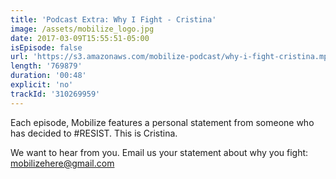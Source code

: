 ```yaml
---
title: 'Podcast Extra: Why I Fight - Cristina'
image: /assets/mobilize_logo.jpg
date: 2017-03-09T15:55:51-05:00
isEpisode: false
url: 'https://s3.amazonaws.com/mobilize-podcast/why-i-fight-cristina.mp3'
length: '769879'
duration: '00:48'
explicit: 'no'
trackId: '310269959'
---
```

Each episode, Mobilize features a personal statement from someone who has decided to #RESIST. This is Cristina.

We want to hear from you. Email us your statement about why you fight: mobilizehere@gmail.com
